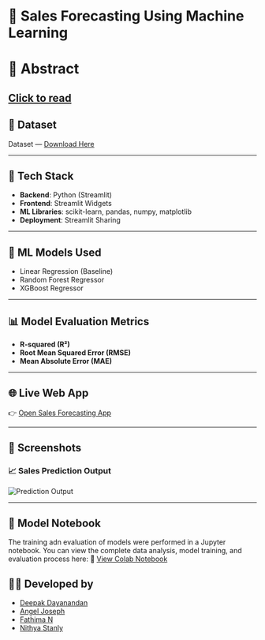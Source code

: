 # 🛒 Sales Forecasting Using Machine Learning

# 📄 Abstract
[Click to read](https://github.com/DeepakDayanandan1/Sales-Forecasting/tree/main/Abstract)
---

## 📁 Dataset
Dataset — [Download Here](https://github.com/DeepakDayanandan1/Sales-Forecasting/tree/main/Dataset) 

---

## 🔧 Tech Stack
- **Backend**: Python (Streamlit)
- **Frontend**: Streamlit Widgets
- **ML Libraries**: scikit-learn, pandas, numpy, matplotlib
- **Deployment**: Streamlit Sharing 

---

## 🧠 ML Models Used
- Linear Regression (Baseline)
- Random Forest Regressor
- XGBoost Regressor

---

## 📊 Model Evaluation Metrics
- **R-squared (R²)**
- **Root Mean Squared Error (RMSE)**
- **Mean Absolute Error (MAE)**

---

## 🌐 Live Web App
👉 [Open Sales Forecasting App](https://sales-forecasting-gwnt93bzk2d4jzs3xecbzz.streamlit.app/) 

---

## 📸 Screenshots

### 📈 Sales Prediction Output
![Prediction Output](https://github.com/DeepakDayanandan1/Sales-Forecasting/blob/main/Screenshot/SalesForecasting.png)

---


## 📓 Model Notebook
The training adn evaluation of models were performed in a Jupyter notebook. You can view the complete data analysis, model training, and evaluation process here:
📎 [View Colab Notebook](https://colab.research.google.com/drive/1XLvKaaJ4DRWW70YME4eL0zt4M0Y3kuvO#scrollTo=L-H1iMm3hcwB)


## 👨‍💻 Developed by
- [Deepak Dayanandan](https://github.com/DeepakDayanandan1)  
- [Angel Joseph](https://github.com/angeljoseph23)  
- [Fathima N](https://github.com/Fathima570)  
- [Nithya Stanly](https://github.com/NithyaStanly)  



